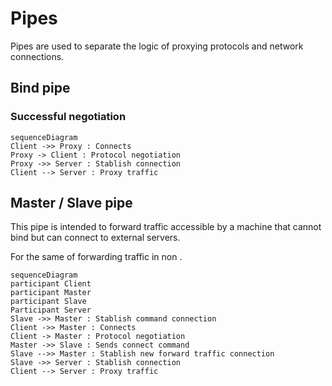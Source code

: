 # Pipes

Pipes are used to separate the logic of proxying protocols and network connections.

## Bind pipe

### Successful negotiation

```
sequenceDiagram
Client ->> Proxy : Connects
Proxy -> Client : Protocol negotiation
Proxy ->> Server : Stablish connection
Client --> Server : Proxy traffic
```

## Master / Slave pipe

This pipe is intended to forward traffic accessible by a machine that cannot bind but can connect to external servers.

For the same of forwarding traffic in non .

```
sequenceDiagram
participant Client
participant Master
participant Slave
Participant Server
Slave ->> Master : Stablish command connection
Client ->> Master : Connects
Client -> Master : Protocol negotiation
Master ->> Slave : Sends connect command
Slave -->> Master : Stablish new forward traffic connection
Slave ->> Server : Stablish connection
Client --> Server : Proxy traffic
```
